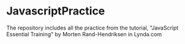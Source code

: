 # JavascriptPractice
The repository includes all the practice from the tutorial, "JavaScript Essential Training" by Morten Rand-Hendriksen in Lynda.com 
